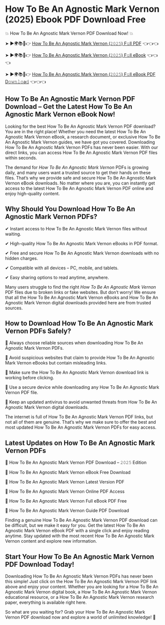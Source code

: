 # How To Be An Agnostic Mark Vernon (2025) Ebook PDF Download Free

💥 How To Be An Agnostic Mark Vernon PDF Download Now! 💥

➤ ►🌍📚📱👉 [How To Be An Agnostic Mark Vernon (𝟸𝟶𝟸𝟻) F𝚞ll PDF](https://getpdf.xyz/how-to-be-an-agnostic-mark-vernon) 👈👈👈


➤ ►🌍📚📱👉 [How To Be An Agnostic Mark Vernon (𝟸𝟶𝟸𝟻) F𝚞ll eBook](https://getpdf.xyz/how-to-be-an-agnostic-mark-vernon) 👈👈👈


➤ ►🌍📚📱👉 [How To Be An Agnostic Mark Vernon (𝟸𝟶𝟸𝟻) F𝚞ll eBook PDF D𝚘𝚠𝚗𝚕𝚘a𝚍](https://getpdf.xyz/how-to-be-an-agnostic-mark-vernon) 👈👈👈


## How To Be An Agnostic Mark Vernon PDF Download – Get the Latest How To Be An Agnostic Mark Vernon eBook Now!

Looking for the best How To Be An Agnostic Mark Vernon PDF download? You are in the right place! Whether you need the latest How To Be An Agnostic Mark Vernon eBook, a research document, or exclusive How To Be An Agnostic Mark Vernon guides, we have got you covered. Downloading How To Be An Agnostic Mark Vernon PDFs has never been easier. With our direct links, you can access How To Be An Agnostic Mark Vernon PDF files within seconds.

The demand for *How To Be An Agnostic Mark Vernon* PDFs is growing daily, and many users want a trusted source to get their hands on these files. That’s why we provide safe and secure How To Be An Agnostic Mark Vernon eBook downloads. No matter where you are, you can instantly get access to the latest How To Be An Agnostic Mark Vernon PDF online and enjoy high-quality content.

## Why Should You Download How To Be An Agnostic Mark Vernon PDFs?

✔ Instant access to How To Be An Agnostic Mark Vernon files without waiting.

✔ High-quality How To Be An Agnostic Mark Vernon eBooks in PDF format.

✔ Free and secure How To Be An Agnostic Mark Vernon downloads with no hidden charges.

✔ Compatible with all devices – PC, mobile, and tablets.

✔ Easy sharing options to read anytime, anywhere.

Many users struggle to find the right *How To Be An Agnostic Mark Vernon* PDF files due to broken links or fake websites. But don’t worry! We ensure that all the How To Be An Agnostic Mark Vernon eBooks and How To Be An Agnostic Mark Vernon digital downloads provided here are from trusted sources.

## How to Download How To Be An Agnostic Mark Vernon PDFs Safely?

📌 Always choose reliable sources when downloading How To Be An Agnostic Mark Vernon PDFs.

📌 Avoid suspicious websites that claim to provide How To Be An Agnostic Mark Vernon eBooks but contain misleading links.

📌 Make sure the How To Be An Agnostic Mark Vernon download link is working before clicking.

📌 Use a secure device while downloading any How To Be An Agnostic Mark Vernon PDF file.

📌 Keep an updated antivirus to avoid unwanted threats from How To Be An Agnostic Mark Vernon digital downloads.

The internet is full of How To Be An Agnostic Mark Vernon PDF links, but not all of them are genuine. That’s why we make sure to offer the best and most updated How To Be An Agnostic Mark Vernon PDFs for easy access.

## Latest Updates on How To Be An Agnostic Mark Vernon PDFs

🔹 How To Be An Agnostic Mark Vernon PDF Download – 𝟸𝟶𝟸𝟻 Edition

🔹 How To Be An Agnostic Mark Vernon eBook Free Download

🔹 How To Be An Agnostic Mark Vernon Latest Version PDF

🔹 How To Be An Agnostic Mark Vernon Online PDF Access

🔹 How To Be An Agnostic Mark Vernon Full eBook PDF Free

🔹 How To Be An Agnostic Mark Vernon Guide PDF Download

Finding a genuine How To Be An Agnostic Mark Vernon PDF download can be difficult, but we make it easy for you. Get the latest How To Be An Agnostic Mark Vernon eBook PDF with a single click and enjoy reading anytime. Stay updated with the most recent How To Be An Agnostic Mark Vernon content and explore new information.

## Start Your How To Be An Agnostic Mark Vernon PDF Download Today!

Downloading How To Be An Agnostic Mark Vernon PDFs has never been this simple! Just click on the How To Be An Agnostic Mark Vernon PDF link above and enjoy your content. Whether you are looking for a How To Be An Agnostic Mark Vernon digital book, a How To Be An Agnostic Mark Vernon educational resource, or a How To Be An Agnostic Mark Vernon research paper, everything is available right here.

So what are you waiting for? Grab your How To Be An Agnostic Mark Vernon PDF download now and explore a world of unlimited knowledge! 🚀